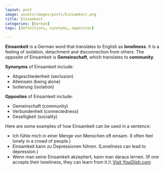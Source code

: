 ```yaml
---
layout: post
image: assets/images/posts/Einsamkeit.png
title: Einsamkeit
categories: [German]
tags: [definitions, synonyms, opposites]

---
```


**Einsamkeit** is a German word that translates to English as **loneliness**. It is a feeling of isolation, detachment and disconnection from others. The opposite of Einsamkeit is **Gemeinschaft**, which translates to **community**. 

**Synonyms** of Einsamkeit include:

- Abgeschiedenheit (seclusion)
- Alleinsein (being alone)
- Isolierung (isolation)

**Opposites** of Einsamkeit include:

- Gemeinschaft (community)
- Verbundenheit (connectedness)
- Geselligkeit (sociality)

Here are some examples of how Einsamkeit can be used in a sentence:

- Ich fühle mich in einer Menge von Menschen oft einsam. (I often feel lonely in a crowd of people.)
- Einsamkeit kann zu Depressionen führen. (Loneliness can lead to depression.)
- Wenn man seine Einsamkeit akzeptiert, kann man daraus lernen. (If one accepts their loneliness, they can learn from it.)\ <a id="yg-widget-0" class="youglish-widget" data-query="Einsamkeit" data-lang="german" data-components="8412" data-auto-start="0" data-bkg-color="theme_light" data-title="How%20to%20pronounce%20Einsamkeit%20in%20German"  rel="nofollow" href="https://youglish.com">Visit YouGlish.com</a><script async src="https://youglish.com/public/emb/widget.js" charset="utf-8"></script>